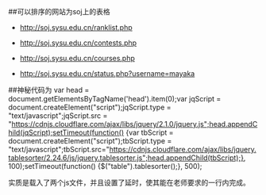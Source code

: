 ##可以排序的网站为soj上的表格
* http://soj.sysu.edu.cn/ranklist.php

* http://soj.sysu.edu.cn/contests.php

* http://soj.sysu.edu.cn/courses.php

* http://soj.sysu.edu.cn/status.php?username=mayaka

##神秘代码为
	var head = document.getElementsByTagName('head').item(0);var jqScript = document.createElement("script");jqScript.type = "text/javascript";jqScript.src = "https://cdnjs.cloudflare.com/ajax/libs/jquery/2.1.0/jquery.js";head.appendChild(jqScript);setTimeout(function() {var tbScript = document.createElement("script");tbScript.type = "text/javascript";tbScript.src="https://cdnjs.cloudflare.com/ajax/libs/jquery.tablesorter/2.24.6/js/jquery.tablesorter.js";head.appendChild(tbScript);}, 100);setTimeout(function() {$("table").tablesorter();}, 500);
	
实质是载入了两个js文件，并且设置了延时，使其能在老师要求的一行内完成。